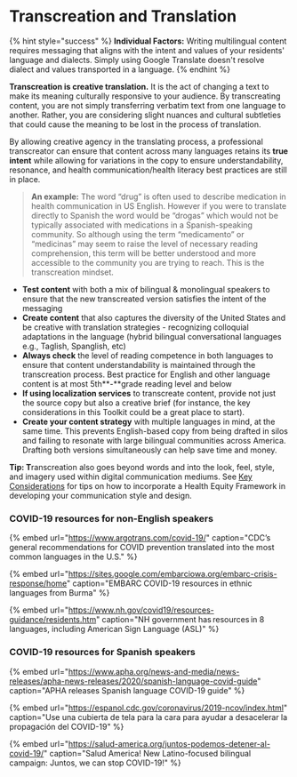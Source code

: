 # Transcreation and Translation

{% hint style="success" %}
**Individual Factors:** Writing multilingual content requires messaging that aligns with the intent and values of your residents' language and dialects. Simply using Google Translate doesn't resolve dialect and values transported in a language.
{% endhint %}

**Transcreation is creative translation.** It is the act of changing a text to make its meaning culturally responsive to your audience. By transcreating content, you are not simply transferring verbatim text from one language to another. Rather, you are considering slight nuances and cultural subtleties that could cause the meaning to be lost in the process of translation. 

By allowing creative agency in the translating process, a professional transcreator can ensure that content across many languages retains its **true intent** while allowing for variations in the copy to ensure understandability, resonance, and health communication/health literacy best practices are still in place.

> **An example:** The word “drug” is often used to describe medication in health communication in US English. However if you were to translate directly to Spanish the word would be “drogas” which would not be typically associated with medications in a Spanish-speaking community. So although using the term “medicamento” or “medicinas” may seem to raise the level of necessary reading comprehension, this term will be better understood and more accessible to the community you are trying to reach. This is the transcreation mindset.

* **Test content** with both a mix of bilingual & monolingual speakers to ensure that the new transcreated version satisfies the intent of the messaging
* **Create content** that also captures the diversity of the United States and be creative with translation strategies - recognizing colloquial adaptations in the language \(hybrid bilingual conversational languages e.g., Taglish, Spanglish, etc\)
* **Always check** the level of reading competence in both languages to ensure that content understandability is maintained through the transcreation process. Best practice for English and other language content is at most 5th**-**grade reading level and below
* **If using localization services** to transcreate content, provide not just the source copy but also a creative brief \(for instance, the key considerations in this Toolkit could be a great place to start\).
* **Create your content strategy** with multiple languages in mind, at the same time. This prevents English-based copy from being drafted in silos and failing to resonate with large bilingual communities across America. Drafting both versions simultaneously can help save time and money.

**Tip: T**ranscreation also goes beyond words and into the look, feel, style, and imagery used within digital communication mediums. See [Key Considerations](../key-population-considerations/black-and-brown-communities.md) for tips on how to incorporate a Health Equity Framework in developing your communication style and design.

### COVID-19 resources for non-English speakers

{% embed url="https://www.argotrans.com/covid-19/" caption="CDC’s general recommendations for COVID prevention translated into the most common languages in the U.S." %}

{% embed url="https://sites.google.com/embarciowa.org/embarc-crisis-response/home" caption="EMBARC COVID-19 resources in ethnic languages from Burma" %}

{% embed url="https://www.nh.gov/covid19/resources-guidance/residents.htm" caption="NH government has resources in 8 languages, including American Sign Language \(ASL\)" %}

### COVID-19 resources for Spanish speakers <a id="covid-19-resources-for-spanish-speakers"></a>

{% embed url="https://www.apha.org/news-and-media/news-releases/apha-news-releases/2020/spanish-language-covid-guide" caption="APHA releases Spanish language COVID-19 guide" %}

{% embed url="https://espanol.cdc.gov/coronavirus/2019-ncov/index.html" caption="Use una cubierta de tela para la cara para ayudar a desacelerar la propagación del COVID-19" %}

{% embed url="https://salud-america.org/juntos-podemos-detener-al-covid-19/" caption="Salud America! New Latino-focused bilingual campaign: Juntos, we can stop COVID-19!" %}



